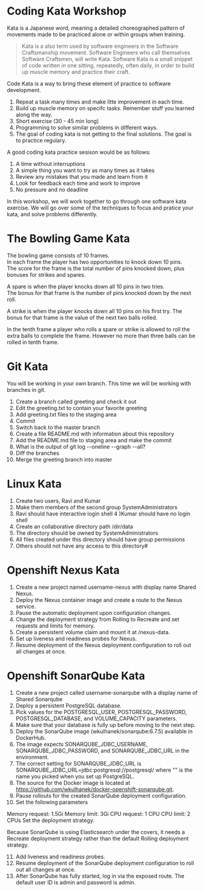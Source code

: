 # Coding Kata Workshop

Kata is a Japanese word, meaning a detailed choreographed pattern of movements made to be practiced alone or within groups when training.

> Kata is a also term used by software engineers in the Software Craftsmanship movement. 
> Software Engineers who call themselves Software Craftsmen, will write Kata.
> Software Kata is a small snippet of code written in one sitting, repeatedly, often daily, in order to build up muscle memory and practice their craft.

Code Kata is a way to bring these element of practice to software development.

1) Repeat a task many times and make litte improvement in each time.
2) Build up muscle memory on specifc tasks. Remember stuff you learned along the way.
3) Short exercise (30 - 45 min long)
4) Programming to solve similar problems in different ways. 
5) The goal of coding kata is not getting to the final solutions. The goal is to practice regulary. 


A good coding kata practice sesison would be as follows:

1) A time without interruptions
2) A simple thing you want to try as many times as it takes
3) Review any mistakes that you made and learn from it
4) Look for feedback each time and work to improve
5) No pressure and no deadline

In this workshop, we will work together to go through one software kata exercise. 
We will go over some of the techniques to focus and pratice your kata, and solve problems differently.


# The Bowling Game Kata

The bowling game consists of 10 frames.  
In each frame the player has two opportunities to knock down 10 pins.  
The score for the frame is the total number of pins knocked down, plus bonuses for strikes and spares.

A spare is when the player knocks down all 10 pins in two tries.  
The bonus for that frame is the number of pins knocked down by the next roll.  

A strike is when the player knocks down all 10 pins on his first try.  The bonus
for that frame is the value of the next two balls rolled.

In the tenth frame a player who rolls a spare or strike is allowed to roll the extra
balls to complete the frame.  However no more than three balls can be rolled in
tenth frame.


# Git Kata

You will be working in your own branch. This time we will be working with branches in git.

1) Create a branch called greeting and check it out
2) Edit the greeting.txt to contain your favorite greeting
3) Add greeting.txt files to the staging area
4) Commit
5) Switch back to the master branch
6) Create a file README.md with information about this repository
7) Add the README.md file to staging area and make the commit
8) What is the output of git log --oneline --graph --all?
9) Diff the branches
10) Merge the greeting branch into master


# Linux Kata

1) Create two users, Ravi and Kumar
2) Make them members of the second group SystemAdministrators
3) Ravi should have interactive login shell
4 )Kumar should have no login shell
5) Create an collaborative directory path /dir/data
6) The directory should be owned by SystemAdministrators
7) All files created under this directory should have group permissions
8) Others should not have any access to this directory#


# Openshift Nexus Kata

1) Create a new project named username-nexus with display name Shared Nexus.
2) Deploy the Nexus container image and create a route to the Nexus service. 
3) Pause the automatic deployment upon configuration changes.
4) Change the deployment strategy from Rolling to Recreate and set requests and limits for memory.
5) Create a persistent volume claim and mount it at /nexus-data.
6) Set up liveness and readiness probes for Nexus.
7) Resume deployment of the Nexus deployment configuration to roll out all changes at once.


# Openshift SonarQube Kata

1) Create a new project called username-sonarqube with a display name of Shared Sonarqube
2) Deploy a persistent PostgreSQL database.
3) Pick values for the POSTGRESQL_USER, POSTGRESQL_PASSWORD, POSTGRESQL_DATABASE, and VOLUME_CAPACITY parameters.
4) Make sure that your database is fully up before moving to the next step.
5) Deploy the SonarQube image (wkulhanek/sonarqube:6.7.5) available in DockerHub.
6) The image expects SONARQUBE_JDBC_USERNAME, SONARQUBE_JDBC_PASSWORD, and SONARQUBE_JDBC_URL in the environment.
7) The correct setting for SONARQUBE_JDBC_URL is SONARQUBE_JDBC_URL=jdbc:postgresql://postgresql/<dbname> where "<dbname>" is the name you picked when you set up PostgreSQL.
8) The source for the Docker image is located at https://github.com/wkulhanek/docker-openshift-sonarqube.git.
9) Pause rollouts for the created SonarQube deployment configuration.
10) Set the following parameters

Memory request: 1.5Gi
Memory limit: 3Gi
CPU request: 1 CPU
CPU limit: 2 CPUs
Set the deployment strategy.

Because SonarQube is using Elasticsearch under the covers, it needs a Recreate deployment strategy rather than the default Rolling deployment strategy.

11) Add liveness and readiness probes.
12) Resume deployment of the SonarQube deployment configuration to roll out all changes at once.
13) After SonarQube has fully started, log in via the exposed route. The default user ID is admin and password is admin.
